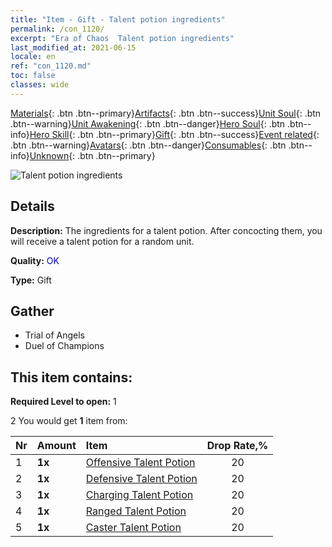 ```yaml
---
title: "Item - Gift - Talent potion ingredients"
permalink: /con_1120/
excerpt: "Era of Chaos  Talent potion ingredients"
last_modified_at: 2021-06-15
locale: en
ref: "con_1120.md"
toc: false
classes: wide
---
```

 [Materials](/Items/){: .btn .btn--primary}[Artifacts](/Items/Artifacts/){: .btn .btn--success}[Unit Soul](/Items/UnitSoul/){: .btn .btn--warning}[Unit Awakening](/Items/UnitAwakening/){: .btn .btn--danger}[Hero Soul](/Items/HeroSoul/){: .btn .btn--info}[Hero Skill](/Items/HeroSkill/){: .btn .btn--primary}[Gift](/Items/Gift/){: .btn .btn--success}[Event related](/Items/Events/){: .btn .btn--warning}[Avatars](/Items/Avatars/){: .btn .btn--danger}[Consumables](/Items/Consumables/){: .btn .btn--info}[Unknown](/Items/Unknown/){: .btn .btn--primary}

 ![Talent potion ingredients](/images/t/i_3049.png)

## Details
 **Description:** The ingredients for a talent potion. After concocting them, you will receive a talent potion for a random unit. 

 **Quality:** <span style="color: #0000CD">OK</span>

 **Type:** Gift

## Gather

*    Trial of Angels 
*    Duel of Champions 

## This item contains:

 **Required Level to open:** 1

 2 You would get **1** item  from:

  | Nr | Amount |     Item    | Drop Rate,% |
  |:---|:-------|:------------|:---------:|
  | 1 |  **1x** | [Offensive Talent Potion](/Items/con_786/) | 20 | 
  | 2 |  **1x** | [Defensive Talent Potion](/Items/con_787/) | 20 | 
  | 3 |  **1x** | [Charging Talent Potion](/Items/con_788/) | 20 | 
  | 4 |  **1x** | [Ranged Talent Potion](/Items/con_789/) | 20 | 
  | 5 |  **1x** | [Caster Talent Potion](/Items/con_790/) | 20 | 
